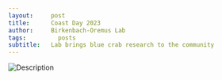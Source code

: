 ```yaml
---
layout:     post
title:      Coast Day 2023
author:     Birkenbach-Oremus Lab
tags: 		  posts
subtitle:  	Lab brings blue crab research to the community
---
```

<!-- Start Writing Below in Markdown -->

![Description](http://abirken.github.io/lab-website/img/posts/2023-10-01-1.jpg)
